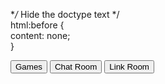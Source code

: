 <!DOCTYPE html> 
**/* Hide the doctype text */  
html:before {  
    content: none;  
}  
<html>  
<head>  
  <title>Project Ruin</title>  
</head>  
<body>  
  <div id="menu">  
    <button onclick="window.location.href='#game-section'">Games</button>  
    <button onclick="window.location.href='#chat-room'">Chat Room</button>  
    <button onclick="window.location.href='#link-room'">Link Room</button>  
  </div>  
    
  <!-- Sections -->  
  <div id="game-section">  
    <!-- Game content goes here -->  
  </div>  
    
  <div id="chat-room">  
    <!-- Chat room content goes here -->  
  </div>  
    
  <div id="link-room">  
    <!-- Link room content goes here -->  
  </div>  
</body>  
</html> 
